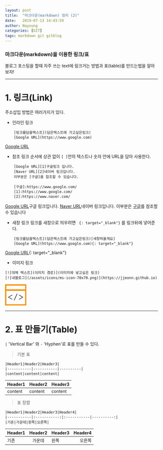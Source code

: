 ```yaml
---
layout: post
title:  "마크다운(markdown) 정리 (2)"
date:   2019-07-13 14:43:59
author: Nayoung
categories: [GIT]
tags: markdown git gitblog
---
```




### 마크다운(markdown)을 이용한 링크/표
<span> 블로그 포스팅을 할때 자주 쓰는 text에 링크거는 방법과 표(table)를 만드는법을 알아보자! </span>

----------------------------------------------------------------

# 1. 링크(Link)
<span class="ft1 dp-bl">주소삽입 방법은 여러가지가 있다.</span>

* 인라인 링크
```
    [링크를담을텍스트](담은텍스트에 가고싶은링크)
    [Google URL](https://www.google.com)
```
[Google URL](https://www.google.com)

* 참조 링크
<span class="ft1 dp-bl">순서에 상관 없이 ```[ ]```안의 텍스트나 숫자 안에 URL을 담아 사용한다.</span>
```
    [Google URL][1]구글링크 입니다.
    [Naver URL][2]네이버 링크입니다.
    이부분은 [구글]을 참조할 수 있습니다.

	[구글]:https://www.google.com/
    [1]:https://www.google.com/
    [2]:https://www.naver.com/
```
[Google URL][1]구글 링크입니다.
[Naver URL][2]네이버 링크입니다.
이부분은 [구글]를 참조할 수 있습니다

[구글]:https://www.google.com/
[1]:https://www.google.com/
[2]:https://www.naver.com/

* 새창 링크
<span class="ft1 dp-bl">링크를 새창으로 띄우려면 ``` {: target="_blank"}``` 를 링크뒤에 넣어준다.</span>
```
    [링크를담을텍스트](담은텍스트에 가고싶은링크)[새창띄울게요]
    [Google URL](https://www.google.com){: target="_blank"}
```
[Google URL](https://www.google.com){: target="_blank"}

* 이미지 링크
```
[![대체 텍스트](이미지 경로)](이미지에 넣고싶은 링크)
[![내블로그](/assets/icons/ms-icon-70x70.png)](https://jjeonn.github.io)
```
[![내블로그](/assets/icons/ms-icon-70x70.png)](https://jjeonn.github.io)

----------------------------------------------------------------

# 2. 표 만들기(Table)
<span class="ft1 dp-bl">```|``` 'Vertical Bar' 와 ```-``` 'Hyphen'로 표를 만들 수 있다. </span>

> 기본 표

```
|Header1|Header2|Header3|
|-----------|-----------|----------|
|content|content|content|
```

|Header1|Header2|Header3|
|-----------|-----------|----------|
|content|content|content|

> 표 정렬

```
|Header1|Header2|Header3|Header4|
|-----------|:-----------:|:-----------|----------:|
|기존|가운데|왼쪽|오른쪽|
```

|Header1|Header2|Header3|Header4|
|-----------|:-----------:|:-----------|----------:|
|기존|가운데|왼쪽|오른쪽|



